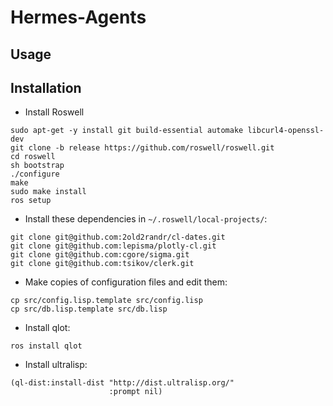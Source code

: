 # Hermes-Agents

## Usage

## Installation

- Install Roswell

```
sudo apt-get -y install git build-essential automake libcurl4-openssl-dev
git clone -b release https://github.com/roswell/roswell.git
cd roswell
sh bootstrap
./configure
make
sudo make install
ros setup
```

- Install these dependencies in `~/.roswell/local-projects/`:

```
git clone git@github.com:2old2randr/cl-dates.git
git clone git@github.com:lepisma/plotly-cl.git
git clone git@github.com:cgore/sigma.git
git clone git@github.com:tsikov/clerk.git
```

- Make copies of configuration files and edit them:

```
cp src/config.lisp.template src/config.lisp
cp src/db.lisp.template src/db.lisp
```

- Install qlot:

```
ros install qlot
```

- Install ultralisp:

```
(ql-dist:install-dist "http://dist.ultralisp.org/"
                      :prompt nil)
```
